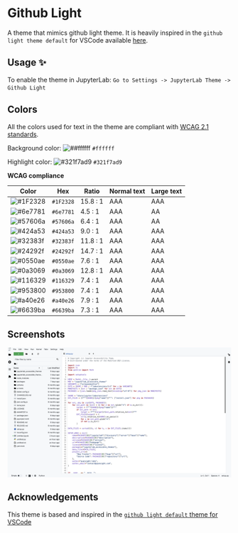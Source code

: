 # Github Light

A theme that mimics github light theme. It is heavily inspired in the `github light theme default` for VSCode available [here](https://github.com/primer/github-vscode-theme).

## Usage ✨

To enable the theme in JupyterLab: `Go to Settings -> JupyterLab Theme -> Github Light`

## Colors

All the colors used for text in the theme are compliant with [WCAG 2.1 standards](https://www.w3.org/TR/UNDERSTANDING-WCAG20/visual-audio-contrast-contrast.html).

Background color: ![##ffffff](https://via.placeholder.com/20/#ffffff/#ffffff.png) `#ffffff`

Highlight color: ![#321f7ad9](https://via.placeholder.com/20/321f7ad9/321f7ad9.png) `#321f7ad9`

**WCAG compliance**

| Color                                                        | Hex       | Ratio    | Normal text | Large text |
| ------------------------------------------------------------ | --------- | -------- | ----------- | ---------- |
| ![#1F2328](https://via.placeholder.com/20/1F2328/1F2328.png) | `#1F2328` | 15.8 : 1 | AAA         | AAA        |
| ![#6e7781](https://via.placeholder.com/20/6e7781/6e7781.png) | `#6e7781` | 4.5 : 1  | AAA         | AA         |
| ![#57606a](https://via.placeholder.com/20/57606a/57606a.png) | `#57606a` | 6.4 : 1  | AAA         | AA         |
| ![#424a53](https://via.placeholder.com/20/424a53/424a53.png) | `#424a53` | 9.0 : 1  | AAA         | AAA        |
| ![#32383f](https://via.placeholder.com/20/32383f/32383f.png) | `#32383f` | 11.8 : 1 | AAA         | AAA        |
| ![#24292f](https://via.placeholder.com/20/24292f/24292f.png) | `#24292f` | 14.7 : 1 | AAA         | AAA        |
| ![#0550ae](https://via.placeholder.com/20/0550ae/0550ae.png) | `#0550ae` | 7.6 : 1  | AAA         | AAA        |
| ![#0a3069](https://via.placeholder.com/20/0a3069/0a3069.png) | `#0a3069` | 12.8 : 1 | AAA         | AAA        |
| ![#116329](https://via.placeholder.com/20/116329/116329.png) | `#116329` | 7.4 : 1  | AAA         | AAA        |
| ![#953800](https://via.placeholder.com/20/953800/953800.png) | `#953800` | 7.4 : 1  | AAA         | AAA        |
| ![#a40e26](https://via.placeholder.com/20/a40e26/a40e26.png) | `#a40e26` | 7.9 : 1  | AAA         | AAA        |
| ![#6639ba](https://via.placeholder.com/20/6639ba/6639ba.png) | `#6639ba` | 7.3 : 1  | AAA         | AAA        |

## Screenshots

<img alt="JupyterLab Github Light screenshot" src="./images/screenshot.png"/>

## Acknowledgements

This theme is based and inspired in the [`github light default` theme for VSCode](https://github.com/primer/github-vscode-theme)
